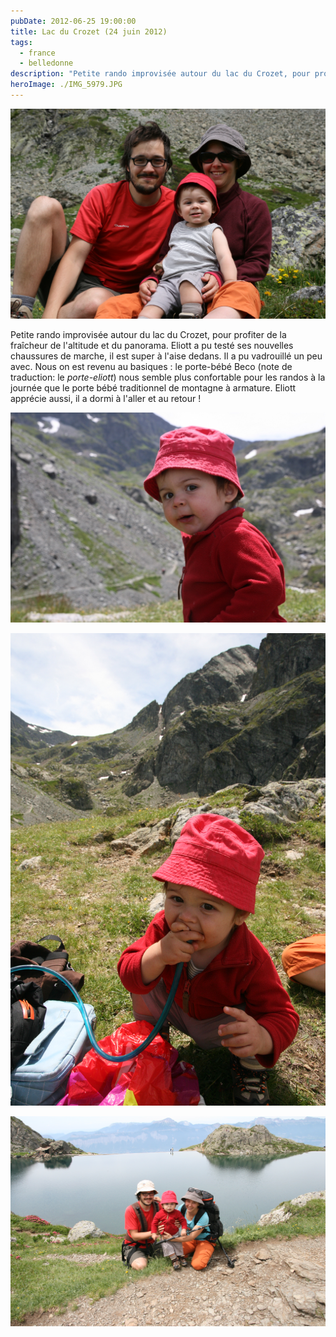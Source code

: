 ```yaml
---
pubDate: 2012-06-25 19:00:00
title: Lac du Crozet (24 juin 2012)
tags:
  - france
  - belledonne
description: "Petite rando improvisée autour du lac du Crozet, pour profiter de la fraîcheur de l'altitude et du panorama. Eliott a pu testé ses nouvelles chaussures de marche, il est super à l'aise dedans. Il a pu vadrouillé un peu avec. Nous on est revenu au basiques : le porte-bébé Beco (note de traduction: le _porte-eliott_) nous semble plus confortable pour les randos à la journée que le porte bébé traditionnel de montagne à armature. Eliott apprécie aussi, il a dormi à l'aller et au retour !"
heroImage: ./IMG_5979.JPG
---
```


![](./IMG_5979.JPG)

Petite rando improvisée autour du lac du Crozet, pour profiter de la
fraîcheur de l'altitude et du panorama. Eliott a pu testé ses nouvelles
chaussures de marche, il est super à l'aise dedans. Il a pu vadrouillé
un peu avec. Nous on est revenu au basiques : le porte-bébé Beco (note
de traduction: le _porte-eliott_) nous semble plus confortable pour
les randos à la journée que le porte bébé traditionnel de montagne à
armature. Eliott apprécie aussi, il a dormi à l'aller et au retour !

![](./IMG_5972.JPG)

![](./IMG_5974.JPG)

![](./IMG_5981.JPG)
